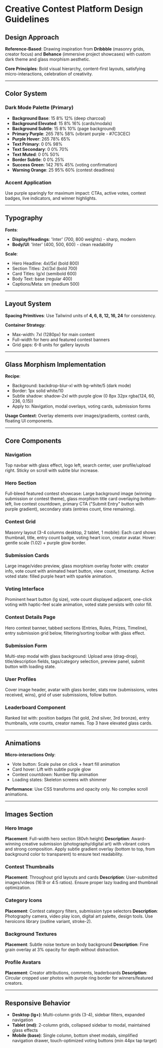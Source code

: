 # Creative Contest Platform Design Guidelines

## Design Approach

**Reference-Based**: Drawing inspiration from **Dribbble** (masonry grids, creator focus) and **Behance** (immersive project showcases) with custom dark theme and glass morphism aesthetic.

**Core Principles**: Bold visual hierarchy, content-first layouts, satisfying micro-interactions, celebration of creativity.

---

## Color System

### Dark Mode Palette (Primary)
- **Background Base**: 15 8% 12% (deep charcoal)
- **Background Elevated**: 15 8% 16% (cards/modals)
- **Background Subtle**: 15 8% 10% (page background)
- **Primary Purple**: 265 78% 58% (vibrant purple - #7C3CEC)
- **Purple Hover**: 265 78% 65%
- **Text Primary**: 0 0% 98%
- **Text Secondary**: 0 0% 70%
- **Text Muted**: 0 0% 50%
- **Border Subtle**: 0 0% 25%
- **Success Green**: 142 76% 45% (voting confirmation)
- **Warning Orange**: 25 95% 60% (contest deadlines)

### Accent Application
Use purple sparingly for maximum impact: CTAs, active votes, contest badges, live indicators, and winner highlights.

---

## Typography

**Fonts**: 
- **Display/Headings**: 'Inter' (700, 800 weights) - sharp, modern
- **Body/UI**: 'Inter' (400, 500, 600) - clean readability

**Scale**:
- Hero Headline: 4xl/5xl (bold 800)
- Section Titles: 2xl/3xl (bold 700)
- Card Titles: lg/xl (semibold 600)
- Body Text: base (regular 400)
- Captions/Meta: sm (medium 500)

---

## Layout System

**Spacing Primitives**: Use Tailwind units of **4, 6, 8, 12, 16, 24** for consistency.

**Container Strategy**:
- Max-width: 7xl (1280px) for main content
- Full-width for hero and featured contest banners
- Grid gaps: 6-8 units for gallery layouts

---

## Glass Morphism Implementation

**Recipe**:
- Background: backdrop-blur-xl with bg-white/5 (dark mode)
- Border: 1px solid white/10
- Subtle shadow: shadow-2xl with purple glow (0 8px 32px rgba(124, 60, 236, 0.15))
- Apply to: Navigation, modal overlays, voting cards, submission forms

**Usage Context**: Overlay elements over images/gradients, contest cards, floating UI components.

---

## Core Components

### Navigation
Top navbar with glass effect, logo left, search center, user profile/upload right. Sticky on scroll with subtle blur increase.

### Hero Section
Full-bleed featured contest showcase: Large background image (winning submission or contest theme), glass morphism title card overlaying bottom-left, live contest countdown, primary CTA ("Submit Entry" button with purple gradient), secondary stats (entries count, time remaining).

### Contest Grid
Masonry layout (3-4 columns desktop, 2 tablet, 1 mobile): Each card shows thumbnail, title, entry count badge, voting heart icon, creator avatar. Hover: gentle scale (1.02) + purple glow border.

### Submission Cards
Large image/video preview, glass morphism overlay footer with: creator info, vote count with animated heart button, view count, timestamp. Active voted state: filled purple heart with sparkle animation.

### Voting Interface
Prominent heart button (lg size), vote count displayed adjacent, one-click voting with haptic-feel scale animation, voted state persists with color fill.

### Contest Details Page
Hero contest banner, tabbed sections (Entries, Rules, Prizes, Timeline), entry submission grid below, filtering/sorting toolbar with glass effect.

### Submission Form
Multi-step modal with glass background: Upload area (drag-drop), title/description fields, tags/category selection, preview panel, submit button with loading state.

### User Profiles
Cover image header, avatar with glass border, stats row (submissions, votes received, wins), grid of user submissions, follow button.

### Leaderboard Component
Ranked list with: position badges (1st gold, 2nd silver, 3rd bronze), entry thumbnails, vote counts, creator names. Top 3 have elevated glass cards.

---

## Animations

**Micro-interactions Only**:
- Vote button: Scale pulse on click + heart fill animation
- Card hover: Lift with subtle purple glow
- Contest countdown: Number flip animation
- Loading states: Skeleton screens with shimmer

**Performance**: Use CSS transforms and opacity only. No complex scroll animations.

---

## Images Section

### Hero Image
**Placement**: Full-width hero section (80vh height)
**Description**: Award-winning creative submission (photography/digital art) with vibrant colors and strong composition. Apply subtle gradient overlay (bottom to top, from background color to transparent) to ensure text readability.

### Contest Thumbnails
**Placement**: Throughout grid layouts and cards
**Description**: User-submitted images/videos (16:9 or 4:5 ratios). Ensure proper lazy loading and thumbnail optimization.

### Category Icons
**Placement**: Contest category filters, submission type selectors
**Description**: Photography camera, video play icon, digital art palette, design tools. Use heroicons library (outline variant, stroke-2).

### Background Textures
**Placement**: Subtle noise texture on body background
**Description**: Fine grain overlay at 3% opacity for depth without distraction.

### Profile Avatars
**Placement**: Creator attributions, comments, leaderboards
**Description**: Circular cropped user photos with purple ring border for winners/featured creators.

---

## Responsive Behavior

- **Desktop (lg+)**: Multi-column grids (3-4), sidebar filters, expanded navigation
- **Tablet (md)**: 2-column grids, collapsed sidebar to modal, maintained glass effects
- **Mobile (base)**: Single column, bottom sheet modals, simplified navigation drawer, touch-optimized voting buttons (min 44px tap target)